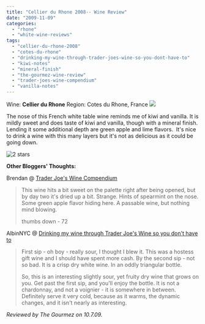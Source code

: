 ```yaml
---
title: "Cellier du Rhone 2008-- Wine Review"
date: "2009-11-09"
categories:
  - "rhone"
  - "white-wine-reviews"
tags:
  - "cellier-du-rhone-2008"
  - "cotes-du-rhone"
  - "drinking-my-wine-through-trader-joes-wine-so-you-dont-have-to"
  - "kiwi-notes"
  - "mineral-finish"
  - "the-gourmez-wine-review"
  - "trader-joes-wine-compendium"
  - "vanilla-notes"
---
```


Wine: **Cellier du Rhone** Region: Cotes du Rhone, France ![](http://www.rebeccagomezfarrell.com/gourmez/photos/cellierdurhone.jpg)

The nose of this French white table wine reminds me of kiwi and vanilla. It is mildly sweet and does taste of kiwi and vanilla, though with a mineral finish. Lending it some additional depth are green apple and lime flavors.  It's nice to drink a wine with this many layers but it's not as delicious as it could be going down.




<div class="caption">

![2 stars](http://s3.amazonaws.com/thegourmez-wpmedia/2009/02/rating_chicken11.gif "rating_chicken11")</div>


**Other Bloggers' Thoughts:**

Brendan @ [Trader Joe's Wine Compendium](http://traderjoeswine.blogspot.com/2009/09/2007-cellier-du-rhone-cotes-du-rhone.html)

> This wine hits a bit sweet on the palette right after being opened, but by day two it's dried up a bit. Strange. Hints of spearmint on the nose. Some green apple flavor hiding here. A passable wine, but nothing mind blowing.
>
> thumbs down - 72

AlbinNYC @ [Drinking my wine through Trader Joe's Wine so you don't have to](http://albinnyc.blogspot.com/2009/07/cellier-du-rhone-blanc-599.html)

> First sip - oh boy - really sour, I thought I blew it. This was a hostess gift wine and I should have spent more cash. By the second sip - not so bad. It is a crisp dry white wine. In an oddly triangular bottle.
>
> So, this is an interesting slightly sour, yet fruity dry wine that grows on you. Get past the first sip, and you'll enjoy the bottle. It is not a chardonnay, and not a voignier - it is somewhere in between. Definitely serve it very cold, because as it warms, the dynamic changes, and it isn't nearly as interesting.

_Reviewed by The Gourmez on 10.7.09._
